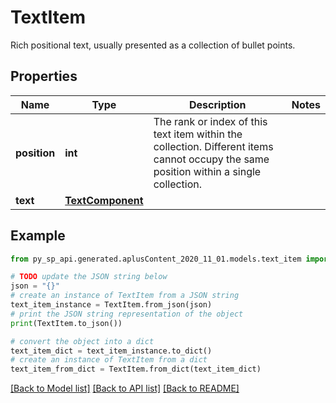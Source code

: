 # TextItem

Rich positional text, usually presented as a collection of bullet points.

## Properties

Name | Type | Description | Notes
------------ | ------------- | ------------- | -------------
**position** | **int** | The rank or index of this text item within the collection. Different items cannot occupy the same position within a single collection. | 
**text** | [**TextComponent**](TextComponent.md) |  | 

## Example

```python
from py_sp_api.generated.aplusContent_2020_11_01.models.text_item import TextItem

# TODO update the JSON string below
json = "{}"
# create an instance of TextItem from a JSON string
text_item_instance = TextItem.from_json(json)
# print the JSON string representation of the object
print(TextItem.to_json())

# convert the object into a dict
text_item_dict = text_item_instance.to_dict()
# create an instance of TextItem from a dict
text_item_from_dict = TextItem.from_dict(text_item_dict)
```
[[Back to Model list]](../README.md#documentation-for-models) [[Back to API list]](../README.md#documentation-for-api-endpoints) [[Back to README]](../README.md)


